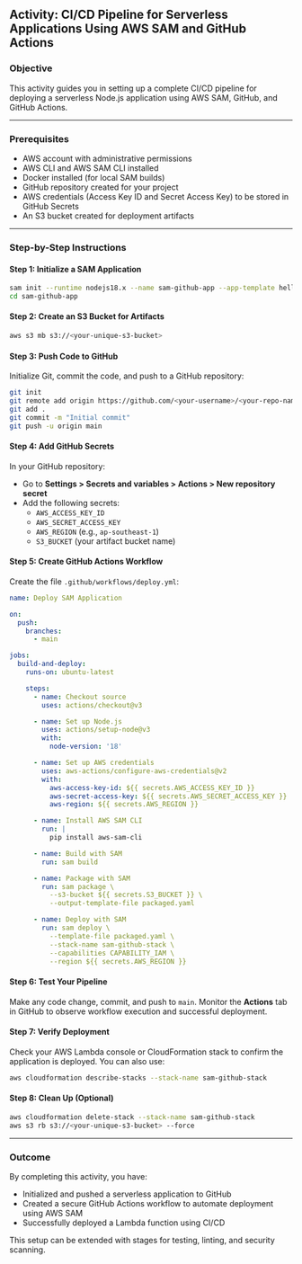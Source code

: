 ## Activity: CI/CD Pipeline for Serverless Applications Using AWS SAM and GitHub Actions

### Objective
This activity guides you in setting up a complete CI/CD pipeline for deploying a serverless Node.js application using AWS SAM, GitHub, and GitHub Actions.

---

### Prerequisites
- AWS account with administrative permissions
- AWS CLI and AWS SAM CLI installed
- Docker installed (for local SAM builds)
- GitHub repository created for your project
- AWS credentials (Access Key ID and Secret Access Key) to be stored in GitHub Secrets
- An S3 bucket created for deployment artifacts

---

### Step-by-Step Instructions

#### Step 1: Initialize a SAM Application
```bash
sam init --runtime nodejs18.x --name sam-github-app --app-template hello-world
cd sam-github-app
```

#### Step 2: Create an S3 Bucket for Artifacts
```bash
aws s3 mb s3://<your-unique-s3-bucket>
```

#### Step 3: Push Code to GitHub
Initialize Git, commit the code, and push to a GitHub repository:
```bash
git init
git remote add origin https://github.com/<your-username>/<your-repo-name>.git
git add .
git commit -m "Initial commit"
git push -u origin main
```

#### Step 4: Add GitHub Secrets
In your GitHub repository:
- Go to **Settings > Secrets and variables > Actions > New repository secret**
- Add the following secrets:
  - `AWS_ACCESS_KEY_ID`
  - `AWS_SECRET_ACCESS_KEY`
  - `AWS_REGION` (e.g., `ap-southeast-1`)
  - `S3_BUCKET` (your artifact bucket name)

#### Step 5: Create GitHub Actions Workflow
Create the file `.github/workflows/deploy.yml`:
```yaml
name: Deploy SAM Application

on:
  push:
    branches:
      - main

jobs:
  build-and-deploy:
    runs-on: ubuntu-latest

    steps:
      - name: Checkout source
        uses: actions/checkout@v3

      - name: Set up Node.js
        uses: actions/setup-node@v3
        with:
          node-version: '18'

      - name: Set up AWS credentials
        uses: aws-actions/configure-aws-credentials@v2
        with:
          aws-access-key-id: ${{ secrets.AWS_ACCESS_KEY_ID }}
          aws-secret-access-key: ${{ secrets.AWS_SECRET_ACCESS_KEY }}
          aws-region: ${{ secrets.AWS_REGION }}

      - name: Install AWS SAM CLI
        run: |
          pip install aws-sam-cli

      - name: Build with SAM
        run: sam build

      - name: Package with SAM
        run: sam package \
          --s3-bucket ${{ secrets.S3_BUCKET }} \
          --output-template-file packaged.yaml

      - name: Deploy with SAM
        run: sam deploy \
          --template-file packaged.yaml \
          --stack-name sam-github-stack \
          --capabilities CAPABILITY_IAM \
          --region ${{ secrets.AWS_REGION }}
```

#### Step 6: Test Your Pipeline
Make any code change, commit, and push to `main`. Monitor the **Actions** tab in GitHub to observe workflow execution and successful deployment.

#### Step 7: Verify Deployment
Check your AWS Lambda console or CloudFormation stack to confirm the application is deployed. You can also use:
```bash
aws cloudformation describe-stacks --stack-name sam-github-stack
```

#### Step 8: Clean Up (Optional)
```bash
aws cloudformation delete-stack --stack-name sam-github-stack
aws s3 rb s3://<your-unique-s3-bucket> --force
```

---

### Outcome
By completing this activity, you have:
- Initialized and pushed a serverless application to GitHub
- Created a secure GitHub Actions workflow to automate deployment using AWS SAM
- Successfully deployed a Lambda function using CI/CD

This setup can be extended with stages for testing, linting, and security scanning.

